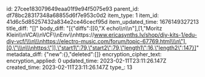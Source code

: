 id: 27cee183079649eaa01f9e94f5075e93
parent_id: df78bc28317348a68855d6f7e953c0d2
item_type: 1
item_id: 41d6c5d85257432a834e2ce46cecf95d
item_updated_time: 1676149327213
title_diff: "[]"
body_diff: "[{\"diffs\":[[0,\"X echo\\\n\\\n\"],[1,\"Moritz Klein\\\nVCA\\\nVCF\\\nEnv\\\nhttps://www.ericasynths.lv/shop/diy-kits-1/edu-diy-vcf/\\\n\\\nhttps://electro-music.com/forum/topic-67769.html\\\n\"],[0,\"\\\n\\\nhttps:\"]],\"start1\":79,\"start2\":79,\"length1\":16,\"length2\":147}]"
metadata_diff: {"new":{},"deleted":[]}
encryption_cipher_text: 
encryption_applied: 0
updated_time: 2023-02-11T23:11:26.147Z
created_time: 2023-02-11T23:11:26.147Z
type_: 13